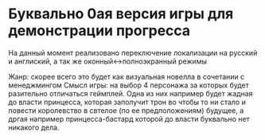 <h1>Буквально 0ая версия игры для демонстрации прогресса</h1>

На данный момент реализовано переключение локализации на русский и англиский, а так же оконный<->полноэкранный режимы

Жанр: скорее всего это будет как визуальная новелла в сочетании с менеджмингом
Смысл игры: на выбор 4 персонажа за которых будет разительно отличаться геймплей. Одна из них например будет жадная до власти принцесса, которая заполучит трон во чтобы то ни стало и повести королевство в свтелое (по ее предположениям) будущее, а дргая например принцесса-бастард которой до власти буквально нет никакого дела.
